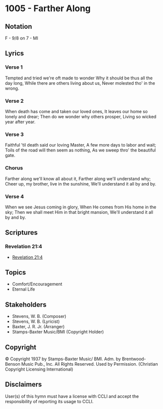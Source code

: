 # 1005 - Farther Along

## Notation

F - 9/8 on 7 - MI

## Lyrics

### Verse 1

Tempted and tried we're oft made to wonder Why it should be thus all the day long, While there are others living about us, Never molested tho' in the wrong.

### Verse 2

When death has come and taken our loved ones, It leaves our home so lonely and drear; Then do we wonder why others prosper, Living so wicked year after year.

### Verse 3

Faithful 'til death said our loving Master, A few more days to labor and wait; Toils of the road will then seem as nothing, As we sweep thro' the beautiful gate.

### Chorus

Farther along we'll know all about it, Farther along we'll understand why; Cheer up, my brother, live in the sunshine, We'll understand it all by and by.

### Verse 4

When we see Jesus coming in glory, When He comes from His home in the sky; Then we shall meet Him in that bright mansion, We'll understand it all by and by.


## Scriptures

### Revelation 21:4

- [Revelation 21:4](https://www.biblegateway.com/passage/?search=Revelation%2021%3A4)


## Topics

- Comfort/Encouragement
- Eternal Life

## Stakeholders

- Stevens, W. B. (Composer)
- Stevens, W. B. (Lyricist)
- Baxter, J. R.  Jr. (Arranger)
- Stamps-Baxter Music/BMI (Copyright Holder)

## Copyright

© Copyright 1937 by Stamps-Baxter Music/ BMI. Adm. by Brentwood-Benson Music Pub., Inc. All Rights Reserved. Used by Permission.
(Christian Copyright Licensing International)

## Disclaimers

User(s) of this hymn must have a license with CCLI and accept the responsibility of reporting its usage to CCLI.

